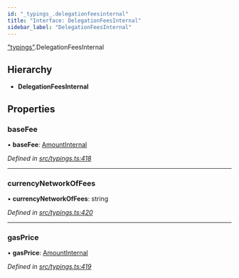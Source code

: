 ```yaml
---
id: "_typings_.delegationfeesinternal"
title: "Interface: DelegationFeesInternal"
sidebar_label: "DelegationFeesInternal"
---
```


["typings"](../modules/_typings_.md).DelegationFeesInternal

## Hierarchy

* **DelegationFeesInternal**

## Properties

### baseFee

•  **baseFee**: [AmountInternal](_typings_.amountinternal.md)

*Defined in [src/typings.ts:418](https://github.com/trustlines-protocol/clientlib/blob/a897659/src/typings.ts#L418)*

___

### currencyNetworkOfFees

•  **currencyNetworkOfFees**: string

*Defined in [src/typings.ts:420](https://github.com/trustlines-protocol/clientlib/blob/a897659/src/typings.ts#L420)*

___

### gasPrice

•  **gasPrice**: [AmountInternal](_typings_.amountinternal.md)

*Defined in [src/typings.ts:419](https://github.com/trustlines-protocol/clientlib/blob/a897659/src/typings.ts#L419)*
